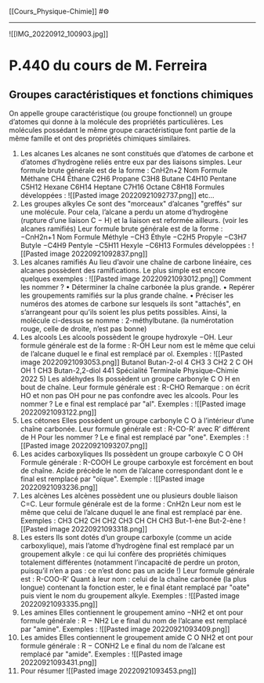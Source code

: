[[Cours_Physique-Chimie]] #⚙️ 

---
![[IMG_20220912_100903.jpg]]
# P.440 du cours de M. Ferreira
## Groupes caractéristiques et fonctions chimiques 
On appelle groupe caractéristique (ou groupe fonctionnel) un groupe d’atomes qui donne à la molécule des propriétés particulières. Les molécules possédant le même groupe caractéristique font partie de la même famille et ont des propriétés chimiques similaires. 
1) Les alcanes Les alcanes ne sont constitués que d’atomes de carbone et d’atomes d’hydrogène reliés entre eux par des liaisons simples. Leur formule brute générale est de la forme : CnH2n+2 Nom Formule Méthane CH4 Éthane C2H6 Propane C3H8 Butane C4H10 Pentane C5H12 Hexane C6H14 Heptane C7H16 Octane C8H18 Formules développées : ![[Pasted image 20220921092737.png]] etc... 
2) Les groupes alkyles Ce sont des "morceaux" d’alcanes "greffés" sur une molécule. Pour cela, l’alcane a perdu un atome d’hydrogène (rupture d’une liaison C − H) et la liaison est reformée ailleurs. (voir les alcanes ramifiés) Leur formule brute générale est de la forme : −CnH2n+1  Nom Formule Méthyle −CH3 Éthyle −C2H5 Propyle −C3H7 Butyle −C4H9 Pentyle −C5H11 Hexyle −C6H13 Formules développées :  ![[Pasted image 20220921092837.png]]
3) Les alcanes ramifiés Au lieu d’avoir une chaîne de carbone linéaire, ces alcanes possèdent des ramifications. Le plus simple est encore quelques exemples : ![[Pasted image 20220921093012.png]] Comment les nommer ? • Déterminer la chaîne carbonée la plus grande. • Repérer les groupements ramifiés sur la plus grande chaîne. • Préciser les numéros des atomes de carbone sur lesquels ils sont "attachés", en s’arrangeant pour qu’ils soient les plus petits possibles. Ainsi, la molécule ci-dessus se nomme : 2-méthylbutane. (la numérotation rouge, celle de droite, n’est pas bonne) 
4) Les alcools Les alcools possèdent le groupe hydroxyle −OH. Leur formule générale est de la forme : R-OH Leur nom est le même que celui de l’alcane duquel le e final est remplacé par ol. Exemples : ![[Pasted image 20220921093053.png]] Butanol Butan-2-ol 4 CH3 3 CH2 2 C OH OH 1 CH3 Butan-2,2-diol 441 Spécialité Terminale Physique-Chimie 2022 5) Les aldéhydes Ils possèdent un groupe carbonyle C O H en bout de chaîne. Leur formule générale est : R-CHO Remarque : on écrit HO et non pas OH pour ne pas confondre avec les alcools. Pour les nommer ? Le e final est remplacé par "al". Exemples : ![[Pasted image 20220921093122.png]]
6) Les cétones Elles possèdent un groupe carbonyle C O à l’intérieur d’une chaîne carbonée. Leur formule générale est : R-CO-R’ avec R’ différent de H Pour les nommer ? Le e final est remplacé par "one". Exemples : ![[Pasted image 20220921093207.png]] 
7) Les acides carboxyliques Ils possèdent un groupe carboxyle C O OH Formule générale : R-COOH Le groupe carboxyle est forcément en bout de chaîne. Acide précède le nom de l’alcane correspondant dont le e final est remplacé par "oïque".  Exemple : ![[Pasted image 20220921093236.png]]
8) Les alcènes Les alcènes possèdent une ou plusieurs double liaison C=C. Leur formule générale est de la forme : CnH2n Leur nom est le même que celui de l’alcane duquel le ane final est remplacé par ène. Exemples : CH3 CH2 CH CH2 CH3 CH CH CH3 But-1-ène But-2-ène ![[Pasted image 20220921093318.png]]
9) Les esters Ils sont dotés d’un groupe carboxyle (comme un acide carboxylique), mais l’atome d’hydrogène final est remplacé par un groupement alkyle : ce qui lui confère des propriétés chimiques totalement différentes (notamment l’incapacité de perdre un proton, puisqu’il n’en a pas : ce n’est donc pas un acide !) Leur formule générale est : R-COO-R’ Quant à leur nom : celui de la chaîne carbonée (la plus longue) contenant la fonction ester, le e final étant remplacé par "oate" puis vient le nom du groupement alkyle. Exemples : ![[Pasted image 20220921093335.png]]
10) Les amines Elles contiennent le groupement amino −NH2 et ont pour formule générale : R − NH2 Le e final du nom de l’alcane est remplacé par "amine". Exemples : ![[Pasted image 20220921093409.png]]
11) Les amides Elles contiennent le groupement amide C O NH2 et ont pour formule générale : R − CONH2 Le e final du nom de l’alcane est remplacé par "amide". Exemples : ![[Pasted image 20220921093431.png]]
12) Pour résumer
![[Pasted image 20220921093453.png]]